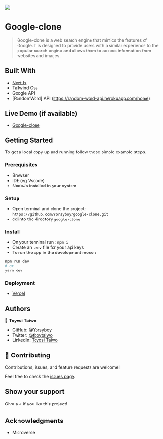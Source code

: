 ![](https://img.shields.io/badge/Microverse-blueviolet)

# Google-clone

> Google-clone is a web search engine that mimics the features of Google. It is designed to provide users with a similar experience to the popular search engine and allows them to access information from websites and images.

## Built With

- [NextJs](https://nextjs.org/)
- Tailwind Css
- Google API
- [RandomWord] API (https://random-word-api.herokuapp.com/home)

## Live Demo (if available)

- [Google-clone]()

## Getting Started

To get a local copy up and running follow these simple example steps.

### Prerequisites

- Browser
- IDE (eg Vscode)
- NodeJs installed in your system

### Setup

- Open terminal and clone the project: `https://github.com/Yorsyboy/google-clone.git`
- cd into the directory `google-clone`

### Install

- On your terminal run : `npm i`
- Create an `.env` file for your api keys
- To run the app in the development mode :

```bash
npm run dev
# or
yarn dev
```

### Deployment

- [Vercel](https://vercel.com/)

## Authors

👤 **Toyosi Taiwo**

- GitHub: [@Yorsyboy](https://github.com/Yorsyboy)
- Twitter: [@tboytaiwo](https://twitter.com/Tboytaiwo)
- LinkedIn: [Toyosi Taiwo](https://linkedin.com/in/taiwo-toyosi)

## 🤝 Contributing

Contributions, issues, and feature requests are welcome!

Feel free to check the [issues page](../../issues/).

## Show your support

Give a ⭐️ if you like this project!

## Acknowledgments

- Microverse

